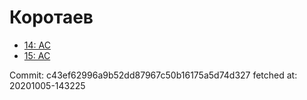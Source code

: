 # Коротаев
- [14: AC](14.md)
- [15: AC](15.md)

Commit: c43ef62996a9b52dd87967c50b16175a5d74d327
 fetched at: 20201005-143225
